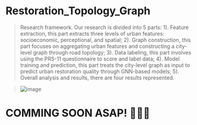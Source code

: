 # Restoration_Topology_Graph
> Research framework. Our research is divided into 5 parts: 1). Feature extraction, this part extracts three levels of urban features: socioeconomic, perceptional, and spatial; 2). Graph construction, this part focuses on aggregating urban features and constructing a city-level graph through road topology; 3). Data labeling, this part involves using the PRS-11 questionnaire to score and label data; 4). Model training and prediction, this part treats the city-level graph as input to predict urban restoration quality through GNN-based models; 5). Overall analysis and results, there are four results represented.

> ![image](https://github.com/MMHHRR/Restoration_Topology/assets/108106537/a0c36ee8-2e89-4236-9109-ce2f73288601)

# COMMING SOON ASAP! 🎄🎈🎁
